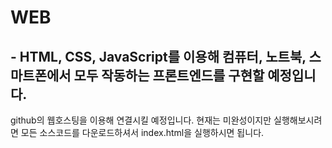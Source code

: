 # WEB

## - HTML, CSS, JavaScript를 이용해 컴퓨터, 노트북, 스마트폰에서 모두 작동하는 프론트엔드를 구현할 예정입니다.
github의 웹호스팅을 이용해 연결시킬 예정입니다. 현재는 미완성이지만 실행해보시려면 모든 소스코드를 다운로드하셔서 index.html을 실행하시면 됩니다.

